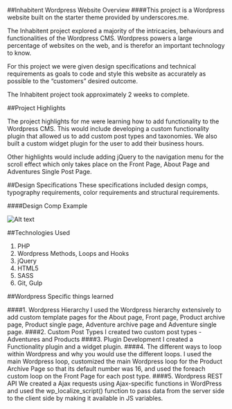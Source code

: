 ##Inhabitent Wordpress Website Overview
####This project is a Wordpress website built on the starter theme provided by underscores.me.  

The Inhabitent project explored a majority of the intricacies, behaviours and functionalities of the Wordpress CMS.  Wordpress powers a large percentage of websites on the web, and is therefor an important technology to know.  

For this project we were given design specifications and technical requirements as goals to code and style this website as accurately as possible to the “customers” desired outcome. 

The Inhabitent project took approximately 2 weeks to complete. 

##Project Highlights

The project highlights for me were learning how to add functionality to the Wordpress CMS.  This would include developing a custom functionality plugin that allowed us to add custom post types and taxonomies.  We also built a custom widget plugin for the user to add their business hours.  

Other highlights would include adding jQuery to the navigation menu for the scroll effect which only takes place on the Front Page, About Page and Adventures Single Post Page.   


##Design Specifications 
These specifications included design comps, typography requirements, color requirements and structural requirements.  

####Design Comp Example

![Alt text](./themes/inhabitent-theme/images/comps/Homepage.png "Home Page")

##Technologies Used

1. PHP
2. Wordpress Methods, Loops and Hooks
3. jQuery 
4. HTML5
5. SASS
7. Git, Gulp

##Wordpress Specific things learned

####1. Wordpress Hierarchy
I used the Wordpress hierarchy extensively to add custom template pages for the About page, Front page, Product archive page, Product single page, Adventure archive page and Adventure single page. 
####2. Custom Post Types
I created two custom post types - Adventures and Products
####3. Plugin Development
I created a Functionality plugin and a widget plugin.
####4. The different ways to loop within Wordpress and why you would use the different loops.
I used the main Wordpress loop, customized the main Wordpress loop for the Product Archive Page so that its default number was 16, and used the foreach custom loop on the Front Page for each post type. 
####5. Wordpress REST API
We created a Ajax requests using Ajax-specific functions in WordPress and used the wp_localize_script() function to pass data from the server side to the client side by making it available in JS variables.  

